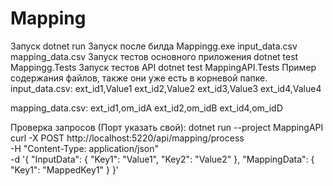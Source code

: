 # Mapping
Запуск dotnet run
Запуск после билда Mappingg.exe input_data.csv mapping_data.csv
Запуск тестов основного приложения dotnet test Mappingg.Tests
Запуск тестов API dotnet test MappingAPI.Tests
Пример содержания файлов, также они уже есть в корневой папке.
input_data.csv:
ext_id1,Value1
ext_id2,Value2
ext_id3,Value3
ext_id4,Value4

mapping_data.csv:
ext_id1,om_idA
ext_id2,om_idB
ext_id4,om_idD

Проверка запросов (Порт указать свой):
dotnet run --project MappingAPI
curl -X POST http://localhost:5220/api/mapping/process \
-H "Content-Type: application/json" \
-d '{
    "InputData": {
        "Key1": "Value1",
        "Key2": "Value2"
    },
    "MappingData": {
        "Key1": "MappedKey1"
    }
}'
